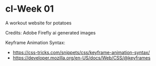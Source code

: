 # cl-Week 01
A workout website for potatoes

Credits:
Adobe Firefly ai generated images

Keyframe Animation Syntax:
- https://css-tricks.com/snippets/css/keyframe-animation-syntax/
- https://developer.mozilla.org/en-US/docs/Web/CSS/@keyframes
